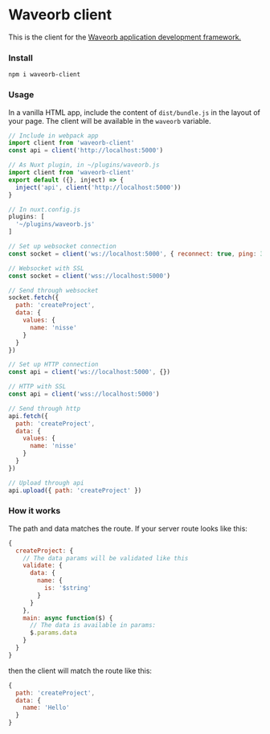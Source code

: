 # Waveorb client
This is the client for the [Waveorb application development framework.](https://waveorb.com)

### Install
```
npm i waveorb-client
```

### Usage
In a vanilla HTML app, include the content of `dist/bundle.js` in the layout of your page. The client will be available in the `waveorb` variable.
```javascript
// Include in webpack app
import client from 'waveorb-client'
const api = client('http://localhost:5000')

// As Nuxt plugin, in ~/plugins/waveorb.js
import client from 'waveorb-client'
export default ({}, inject) => {
  inject('api', client('http://localhost:5000'))
}

// In nuxt.config.js
plugins: [
  '~/plugins/waveorb.js'
]

// Set up websocket connection
const socket = client('ws://localhost:5000', { reconnect: true, ping: 3000 })

// Websocket with SSL
const socket = client('wss://localhost:5000')

// Send through websocket
socket.fetch({
  path: 'createProject',
  data: {
    values: {
      name: 'nisse'
    }
  }
})

// Set up HTTP connection
const api = client('ws://localhost:5000', {})

// HTTP with SSL
const api = client('wss://localhost:5000')

// Send through http
api.fetch({
  path: 'createProject',
  data: {
    values: {
      name: 'nisse'
    }
  }
})

// Upload through api
api.upload({ path: 'createProject' })
```

### How it works
The path and data matches the route. If your server route looks like this:
```javascript
{
  createProject: {
    // The data params will be validated like this
    validate: {
      data: {
        name: {
          is: '$string'
        }
      }
    },
    main: async function($) {
      // The data is available in params:
      $.params.data
    }
  }
}
```
then the client will match the route like this:
```javascript
{
  path: 'createProject',
  data: {
    name: 'Hello'
  }
}
```
